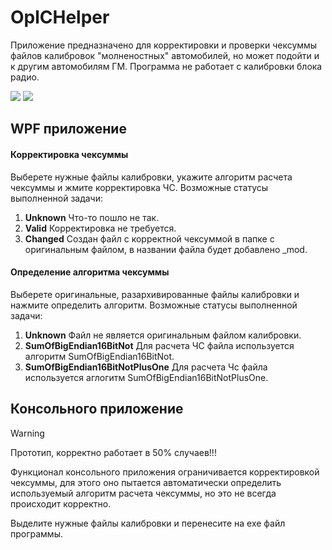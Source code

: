# OplCHelper

Приложение предназначено для корректировки и проверки чексуммы файлов калибровок "молненостных" автомобилей, но может подойти и к другим автомобилям ГМ. Программа не работает с калибровки блока радио.

![](https://i.imgur.com/Fvod2IX.jpeg)
![](https://i.imgur.com/4wUxrw1.jpeg)

## WPF приложение

#### Корректировка чексуммы
Выберете нужные файлы калибровки, укажите алгоритм расчета чексуммы и жмите корректировка ЧС.
Возможные статусы выполненной задачи:
1. **Unknown** Что-то пошло не так.
2. **Valid** Корректировка не требуется.
3. **Changed** Создан файл с корректной чексуммой в папке с оригинальным файлом, в названии файла будет добавлено _mod.

#### Определение алгоритма чексуммы
Выберете оригинальные, разархивированные файлы калибровки и нажмите определить алгоритм.
Возможные статусы выполненной задачи:
1. **Unknown** Файл не является оригинальным файлом калибровки.
2. **SumOfBigEndian16BitNot** Для расчета ЧС файла используется алгоритм SumOfBigEndian16BitNot.
3. **SumOfBigEndian16BitNotPlusOne** Для расчета Чс файла используется аглогитм SumOfBigEndian16BitNotPlusOne. 

## Консольного приложение 
>[!WARNING]
>Прототип, корректно работает в 50% случаев!!!

Функционал консольного приложения ограничивается корректировкой чексуммы, для этого оно пытается автоматически определить используемый алгоритм расчета чексуммы, но это не всегда происходит корректно.

Выделите нужные файлы калибровки и перенесите на exe файл программы.
